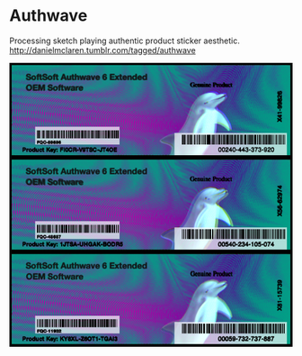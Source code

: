 Authwave
========
Processing sketch playing authentic product sticker aesthetic.
http://danielmclaren.tumblr.com/tagged/authwave

![render.png](https://raw.githubusercontent.com/danielgm/authwave/master/render.png)
